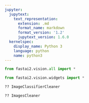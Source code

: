 ```yaml
---
jupyter:
  jupytext:
    text_representation:
      extension: .md
      format_name: markdown
      format_version: '1.2'
      jupytext_version: 1.6.0
  kernelspec:
    display_name: Python 3
    language: python
    name: python3
---
```


```python
from fastai2.vision.all import *
```

```python
from fastai2.vision.widgets import *
```

```python
?? ImageClassifierCleaner
```

```python
?? ImagesCleaner
```

```python

```
